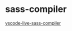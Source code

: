 # sass-compiler

[vscode-live-sass-compiler](https://github.com/ritwickdey/vscode-live-sass-compiler)
